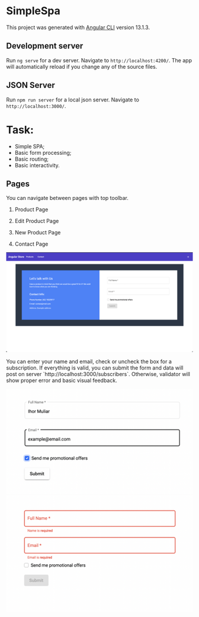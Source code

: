 # SimpleSpa

This project was generated with [Angular CLI](https://github.com/angular/angular-cli) version 13.1.3.

## Development server

Run `ng serve` for a dev server. Navigate to `http://localhost:4200/`. The app will automatically reload if you change any of the source files.

## JSON Server

Run `npm run server` for a local json server. Navigate to `http://localhost:3000/`. 

# Task:
- Simple SPA;
- Basic form processing;
- Basic routing;
- Basic interactivity.

## Pages

You can navigate between pages with top toolbar.

1. Product Page

2. Edit Product Page

3. New Product Page

4. Contact Page

![Contact page](./screenshots/ContactPageView.png)
<p>
    You can enter your name and email, check or uncheck the box for a subscription.
    If everything is valid, you can submit the form and data will post on server `http://localhost:3000/subscribers`.
    Otherwise, validator will show proper error and basic visual feedback.
</p>

![Contact page correct](./screenshots/ContactPageCorrect.png)
![Contact page error](./screenshots/ContactPageErrors.png)
